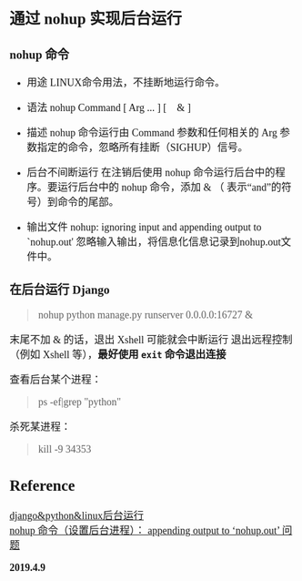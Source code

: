 <font size=4 face='楷体'>  

## 通过 nohup 实现后台运行 

### nohup 命令

- 用途
    LINUX命令用法，不挂断地运行命令。

- 语法
    nohup Command [ Arg ... ] [　& ]

- 描述
    nohup 命令运行由 Command 参数和任何相关的 Arg 参数指定的命令，忽略所有挂断（SIGHUP）信号。

- 后台不间断运行
    在注销后使用 nohup 命令运行后台中的程序。要运行后台中的 nohup 命令，添加 & （ 表示“and”的符号）到命令的尾部。
- 输出文件
    nohup: ignoring input and appending output to `nohup.out' 忽略输入输出，将信息化信息记录到nohup.out文件中。

### 在后台运行 Django

> nohup python manage&period;py runserver 0.0.0.0:16727 &

末尾不加 & 的话，退出 Xshell 可能就会中断运行
退出远程控制（例如 Xshell 等），**最好使用 `exit` 命令退出连接**

查看后台某个进程：
> ps -ef|grep "python"

杀死某进程：
> kill -9 34353


## Reference

[django&python&linux后台运行](https://blog.csdn.net/woshizoe/article/details/24991589)  
[nohup 命令（设置后台进程）： appending output to ‘nohup.out’ 问题](https://www.cnblogs.com/klb561/p/10153834.html)  

**2019.4.9**